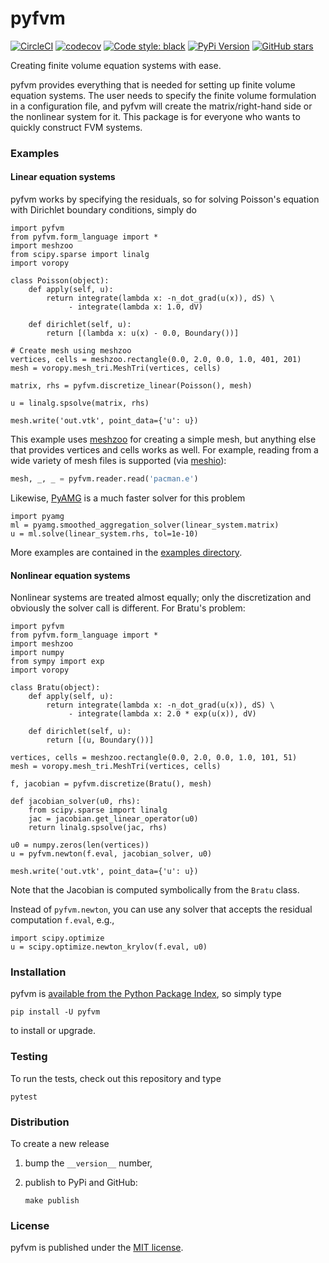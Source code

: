 # pyfvm

[![CircleCI](https://img.shields.io/circleci/project/github/nschloe/pyfvm.svg)](https://circleci.com/gh/nschloe/pyfvm)
[![codecov](https://codecov.io/gh/nschloe/pyfvm/branch/master/graph/badge.svg)](https://codecov.io/gh/nschloe/pyfvm)
[![Code style: black](https://img.shields.io/badge/code%20style-black-000000.svg)](https://github.com/ambv/black)
[![PyPi Version](https://img.shields.io/pypi/v/pyfvm.svg)](https://pypi.org/project/pyfvm)
[![GitHub stars](https://img.shields.io/github/stars/nschloe/pyfvm.svg?logo=github&label=Stars)](https://github.com/nschloe/pyfvm)

Creating finite volume equation systems with ease.

pyfvm provides everything that is needed for setting up finite volume equation
systems. The user needs to specify the finite volume formulation in a
configuration file, and pyfvm will create the matrix/right-hand side or the
nonlinear system for it. This package is for everyone who wants to quickly
construct FVM systems.

### Examples

#### Linear equation systems

pyfvm works by specifying the residuals, so for solving Poisson's equation with
Dirichlet boundary conditions, simply do
```python,test
import pyfvm
from pyfvm.form_language import *
import meshzoo
from scipy.sparse import linalg
import voropy

class Poisson(object):
    def apply(self, u):
        return integrate(lambda x: -n_dot_grad(u(x)), dS) \
             - integrate(lambda x: 1.0, dV)

    def dirichlet(self, u):
        return [(lambda x: u(x) - 0.0, Boundary())]

# Create mesh using meshzoo
vertices, cells = meshzoo.rectangle(0.0, 2.0, 0.0, 1.0, 401, 201)
mesh = voropy.mesh_tri.MeshTri(vertices, cells)

matrix, rhs = pyfvm.discretize_linear(Poisson(), mesh)

u = linalg.spsolve(matrix, rhs)

mesh.write('out.vtk', point_data={'u': u})
```
This example uses [meshzoo](https://pypi.org/project/meshzoo) for creating
a simple mesh, but anything else that provides vertices and cells works as
well. For example, reading from a wide variety of mesh files is supported
(via [meshio](https://pypi.org/project/meshio)):
```python
mesh, _, _ = pyfvm.reader.read('pacman.e')
```
Likewise, [PyAMG](https://github.com/pyamg/pyamg) is a much faster solver
for this problem
```
import pyamg
ml = pyamg.smoothed_aggregation_solver(linear_system.matrix)
u = ml.solve(linear_system.rhs, tol=1e-10)
```

More examples are contained in the [examples directory](examples/).

#### Nonlinear equation systems
Nonlinear systems are treated almost equally; only the discretization and
obviously the solver call is different. For Bratu's problem:
```python,test
import pyfvm
from pyfvm.form_language import *
import meshzoo
import numpy
from sympy import exp
import voropy

class Bratu(object):
    def apply(self, u):
        return integrate(lambda x: -n_dot_grad(u(x)), dS) \
             - integrate(lambda x: 2.0 * exp(u(x)), dV)

    def dirichlet(self, u):
        return [(u, Boundary())]

vertices, cells = meshzoo.rectangle(0.0, 2.0, 0.0, 1.0, 101, 51)
mesh = voropy.mesh_tri.MeshTri(vertices, cells)

f, jacobian = pyfvm.discretize(Bratu(), mesh)

def jacobian_solver(u0, rhs):
    from scipy.sparse import linalg
    jac = jacobian.get_linear_operator(u0)
    return linalg.spsolve(jac, rhs)

u0 = numpy.zeros(len(vertices))
u = pyfvm.newton(f.eval, jacobian_solver, u0)

mesh.write('out.vtk', point_data={'u': u})
```
Note that the Jacobian is computed symbolically from the `Bratu` class.

Instead of `pyfvm.newton`, you can use any solver that accepts the residual
computation `f.eval`, e.g.,
```
import scipy.optimize
u = scipy.optimize.newton_krylov(f.eval, u0)
```

### Installation

pyfvm is [available from the Python Package
Index](https://pypi.org/project/pyfvm/), so simply type
```
pip install -U pyfvm
```
to install or upgrade.

### Testing

To run the tests, check out this repository and type
```
pytest
```

### Distribution

To create a new release

1. bump the `__version__` number,

2. publish to PyPi and GitHub:
    ```
    make publish
    ```

### License

pyfvm is published under the [MIT license](https://en.wikipedia.org/wiki/MIT_License).
